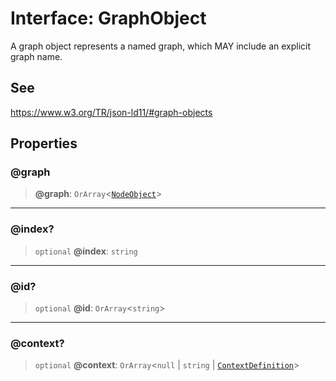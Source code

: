 # Interface: GraphObject

A graph object represents a named graph, which MAY include an explicit graph name.

## See

https://www.w3.org/TR/json-ld11/#graph-objects

## Properties

### @graph

> **@graph**: `OrArray`\<[`NodeObject`](NodeObject.md)\>

***

### @index?

> `optional` **@index**: `string`

***

### @id?

> `optional` **@id**: `OrArray`\<`string`\>

***

### @context?

> `optional` **@context**: `OrArray`\<`null` \| `string` \| [`ContextDefinition`](ContextDefinition.md)\>
